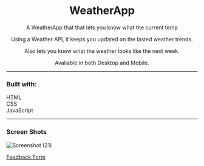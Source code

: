 <h1 align="center">WeatherApp</h1>

<p align="center"> A WeatherApp that that lets you know what the current temp </p>
<p align="center"> Using a Weather API, it keeps you updated on the lasted weather trends.</p>
<p align="center"> Also lets you know what the weather looks like the next week.</p>
<p align="center"> Avaliable in both Desktop and Mobile.</p>

<hr/>

<h3>Built with:</h3>
<p>
          HTML <br/>
          CSS <br/>
          JavaScript <br/>
</p>

<hr/>          

<h3>Screen Shots</h3>

![Screenshot (21)](https://user-images.githubusercontent.com/89613492/168505613-2a5a22e7-dc6a-4952-8663-1845be45ebf3.png)

<a href="https://docs.google.com/forms/d/e/1FAIpQLSd1QdDwvqnJrxKMeBYT0qf4WEHBlNCuqlmqJS-MViS9Q-jDSQ/viewform?usp=sf_link">Feedback Form</a>

